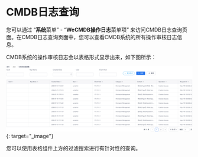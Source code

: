 # CMDB日志查询

您可以通过 “**系统**菜单” - “**WeCMDB操作日志**菜单项” 来访问CMDB日志查询页面。在CMDB日志查询页面中，您可以查看CMDB系统的所有操作审核日志信息。


CMDB系统的操作审核日志会以表格形式显示出来，如下图所示：

[![资源实例表格](images/cmdb-model/cmdb-logging.png)](images/cmdb-model/cmdb-logging.png){: target="\_image"}

您可以使用表格组件上方的过滤搜索进行有针对性的查询。
